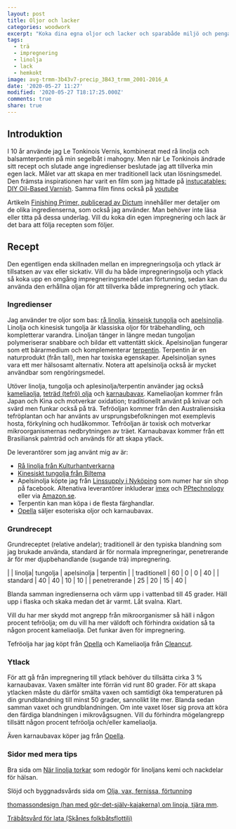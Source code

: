 ```yaml
---
layout: post
title: Oljor och lacker
categories: woodwork
excerpt: "Koka dina egna oljor och lacker och sparabåde miljö och pengar (och rädda din hälsa)."
tags:
  - trä
  - impregnering
  - linolja
  - lack
  - hemkokt
image: avg-trmm-3b43v7-precip_3B43_trmm_2001-2016_A
date: '2020-05-27 11:27'
modified: '2020-05-27 T18:17:25.000Z'
comments: true
share: true
---
```


## Introduktion

I 10 år använde jag Le Tonkinois Vernis, kombinerat med rå linolja och balsamterpentin på min segelbåt i mahogny. Men när Le Tonkinois ändrade sitt recept och slutade ange ingredienser beslutade jag att tillverka min egen lack. Målet var att skapa en mer traditionell lack utan lösningsmedel. Den främsta inspirationen har varit en film som jag hittade på [instucatables: DIY Oil-Based Varnish](https://www.instructables.com/id/DIY-Oil-Based-Varnish/). Samma film finns också på [youtube](https://www.youtube.com/watch?v=UvCQdLWIUGo&feature=youtu.be)

 Artikeln [Finishing Primer, publicerad av Dictum](https://www.dictum.com/media/pdf/Kataloge/DICTUM_Finishing_Primer_EN.pdf) innehåller mer detaljer om de olika ingredienserna, som också jag använder. Man behöver inte läsa eller titta på dessa underlag. Vill du koka din egen impregnering och lack är det bara att följa recepten som följer.

## Recept

Den egentligen enda skillnaden mellan en impregneringsolja och ytlack är tillsatsen av vax eller sickativ. Vill du ha både impregneringsolja och ytlack så koka upp en omgång impregneringsmedel utan förtunning, sedan kan du använda den erhållna oljan för att tillverka både impregnering och ytlack.

### Ingredienser

Jag använder tre oljor som bas: [rå linolja](https://sv.wikipedia.org/wiki/Linolja), [kinseisk tungolja](https://sv.wikipedia.org/wiki/Tungolja) och [apelsinolja](https://sv.wikipedia.org/wiki/Apelsinolja). Linolja och kinesisk tungolja är klassiska oljor för träbehandling, och kompletterar varandra. Linoljan tänger in längre medan tungoljan polymeriserar snabbare och bildar ett vattentätt skick. Apelsinoljan fungerar som ett bärarmedium och komplementerar [terpentin](https://sv.wikipedia.org/wiki/Terpentin). Terpentin är en naturprodukt (från tall), men har toxiska egenskaper. Apelsinoljan synes vara ett mer hälsosamt alternativ. Notera att apelsinolja också är mycket användbar som rengöringsmedel.

Utöver linolja, tungolja och aplesinolja/terpentin använder jag också [kameliaolja](https://sv.wikipedia.org/wiki/Kamelia), [teträd (tefrö) olja](https://sv.wikipedia.org/wiki/Teträdolja) och [karnaubavax](https://sv.wikipedia.org/wiki/Karnaubavax). Kameliaoljan kommer från Japan och Kina och motverkar oxidation; traditionellt använt på knivar och svärd men funkar också på trä. Tefröoljan kommer från den Australiensiska tefröplantan och har använts av ursprungsbefolkningen mot exemplevis hosta, förkylning och hudåkommor. Tefröoljan är toxisk och motverkar mikroorganismernas nedbrytningen av träet. Karnaubavax kommer från ett Brasiliansk palmträd och används för att skapa ytlack.

De leverantörer som jag använt mig av är:

- [Rå linolja från Kulturhantverkarna](https://kulturhantverkarna.se/sv/kokt-kallpressad-linolja-impregnering/)
- [Kinesiskt tungolja från Biltema](https://www.biltema.se/bygg/farg/traoljor/kinaolja-2000020852?gclid=Cj0KCQiA7NKBBhDBARIsAHbXCB6MvRbvR1uvOhzD9SVFdq5dM-AC2IQjqwJRl-lHAj_7BWPss53tsOQaAuMREALw_wcB)
- Apelsinolja köpte jag från [Linssupply i Nyköping](https://www.facebook.com/linsupply/) som numer har sin shop på facebook. Altenativa leverantörer inkluderar [imex](http://www.imexab.se/apelsinolja2.html) och [PPtechnology](https://p-p.se/avfettning/apelsinolja-ultramax/) eller via [Amazon.se](https://www.amazon.se/s?k=apelsinolja&language=sv_SE&adgrpid=113845834202&gclid=Cj0KCQiA7NKBBhDBARIsAHbXCB7FDpBZujJJRa210uBfycw9nvXhjS7afQq6bw2EKWpyNUGgaRIOeTAaApCNEALw_wcB&hvadid=475698373330&hvdev=c&hvlocphy=1012227&hvnetw=g&hvqmt=b&hvrand=2423763405358113722&hvtargid=kwd-397007105474&hydadcr=27468_2138574&tag=textstdgledes-21&ref=pd_sl_4fbnmdinos_b).
- Terpentin kan man köpa i de flesta färghandlar.
- [Opella](https://opella.se)  säljer esoteriska oljor och karnaubavax.

### Grundrecept

Grundreceptet (relative andelar); traditionell är den typiska blandning som jag brukade använda, standard är för normala impregneringar, penetrerande är för mer djupbehandlande (sugande trä) impregnering.

|  | linolja| tungolja | apelsinolja | terpentin |
| traditionell | 60 | 0 | 0 | 40 |
| standard  | 40  | 40  | 10  | 10  |
| penetrerande | 25  | 20  | 15  | 40  |

Blanda samman ingredienserna och värm upp i vattenbad till 45 grader. Häll upp i flaska och skaka medan det är varmt.  Låt svalna. Klart.

Vill du har mer skydd mot angrepp från mikroorganismer så häll i någon procent tefröolja; om du vill ha mer väldoft och förhindra oxidation så ta någon procent kameliaolja. Det funkar även för impregnering.

Tefröolja har jag köpt från [Opella](https://opella.se/product.html/tefroolja?category_id=34) och Kameliaolja från [Cleancut](https://www.cleancut.se/butik/knivslipning/kameliaolja/kameliaolja-detail).

### Ytlack

För att gå från impregnering till ytlack behöver du tillsätta cirka 3 % karnaubavax. Vaxen smälter inte förrän vid runt 80 grader. För att skapa ytlacken måste du därför smälta vaxen och samtidigt öka temperaturen på din grundblandning till minst 50 grader, sannolikt lite mer. Blanda sedan samman vaxet och grundblandningen. Om inte vaxet löser sig prova att köra den färdiga blandningen i mikrovågsugnen. Vill du förhindra mögelangrepp tillsätt någon procent tefröolja och/eller kameliaolja.

Även karnaubavax köper jag från [Opella](https://opella.se/product.html/karnaubavax).

### Sidor med mera tips

Bra sida om [När linolja torkar](https://byggnadsvard.se/nar-linoljefarg-torkar/) som redogör för linoljans kemi och nackdelar för hälsan.

Slöjd och byggnadsvårds sida om [Olja, vax, fernissa, förtunning](https://www.slojdochbyggnadsvard.se/butik/farg-och-maleri/olja-vax-fernissa-fortunning/)

[thomassondesign (han med gör-det-själv-kajakerna) om linoja, tjära mm](https://www.thomassondesign.com/bygga/materialfakta/linolja-tjara).

[Träbåtsvård för lata (Skånes folkbåtsflottilj)](http://www.folkbatskane.se/wp/?page_id=37)

